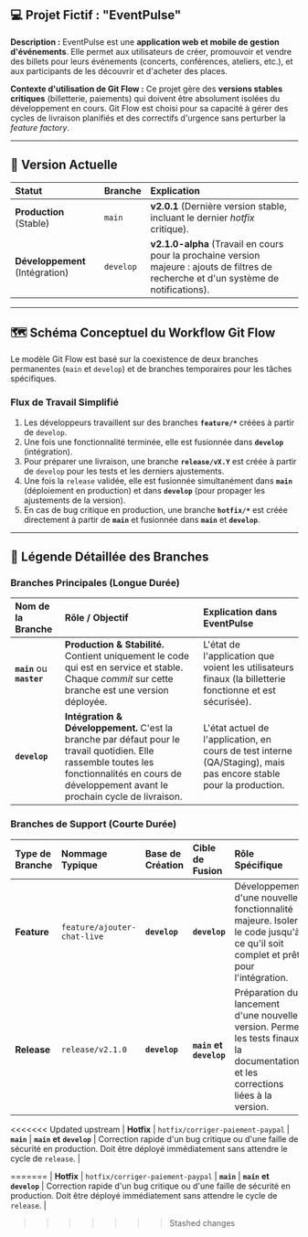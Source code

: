 ## 💻 Projet Fictif : "EventPulse"

**Description :** EventPulse est une **application web et mobile de gestion d'événements**. Elle permet aux utilisateurs de créer, promouvoir et vendre des billets pour leurs événements (concerts, conférences, ateliers, etc.), et aux participants de les découvrir et d'acheter des places.

**Contexte d'utilisation de Git Flow :** Ce projet gère des **versions stables critiques** (billetterie, paiements) qui doivent être absolument isolées du développement en cours. Git Flow est choisi pour sa capacité à gérer des cycles de livraison planifiés et des correctifs d'urgence sans perturber la *feature factory*.

---

## 🚀 Version Actuelle

| Statut | Branche | Explication |
| :--- | :--- | :--- |
| **Production** (Stable) | `main` | **v2.0.1** (Dernière version stable, incluant le dernier *hotfix* critique). |
| **Développement** (Intégration) | `develop` | **v2.1.0-alpha** (Travail en cours pour la prochaine version majeure : ajouts de filtres de recherche et d'un système de notifications). |

---

## 🗺️ Schéma Conceptuel du Workflow Git Flow

Le modèle Git Flow est basé sur la coexistence de deux branches permanentes (`main` et `develop`) et de branches temporaires pour les tâches spécifiques.

### Flux de Travail Simplifié

1. Les développeurs travaillent sur des branches **`feature/*`** créées à partir de `develop`.
2. Une fois une fonctionnalité terminée, elle est fusionnée dans **`develop`** (intégration).
3. Pour préparer une livraison, une branche **`release/vX.Y`** est créée à partir de `develop` pour les tests et les derniers ajustements.
4. Une fois la `release` validée, elle est fusionnée simultanément dans **`main`** (déploiement en production) et dans **`develop`** (pour propager les ajustements de la version).
5. En cas de bug critique en production, une branche **`hotfix/*`** est créée directement à partir de **`main`** et fusionnée dans **`main`** et **`develop`**.

---

## 🎨 Légende Détaillée des Branches

### Branches Principales (Longue Durée)

| Nom de la Branche | Rôle / Objectif | Explication dans EventPulse |
| :--- | :--- | :--- |
| **`main`** ou **`master`** | **Production & Stabilité.** Contient uniquement le code qui est en service et stable. Chaque *commit* sur cette branche est une version déployée. | L'état de l'application que voient les utilisateurs finaux (la billetterie fonctionne et est sécurisée). |
| **`develop`** | **Intégration & Développement.** C'est la branche par défaut pour le travail quotidien. Elle rassemble toutes les fonctionnalités en cours de développement avant le prochain cycle de livraison. | L'état actuel de l'application, en cours de test interne (QA/Staging), mais pas encore stable pour la production. |

### Branches de Support (Courte Durée)

| Type de Branche | Nommage Typique | Base de Création | Cible de Fusion | Rôle Spécifique |
| :--- | :--- | :--- | :--- | :--- |
| **Feature** | `feature/ajouter-chat-live` | **`develop`** | **`develop`** | Développement d'une nouvelle fonctionnalité majeure. Isoler le code jusqu'à ce qu'il soit complet et prêt pour l'intégration. |
| **Release** | `release/v2.1.0` | **`develop`** | **`main`** **et** **`develop`** | Préparation du lancement d'une nouvelle version. Permet les tests finaux, la documentation, et les corrections liées à la version. |
<<<<<<< Updated upstream
| **Hotfix** | `hotfix/corriger-paiement-paypal` | **`main`** | **`main`** **et** **`develop`** | Correction rapide d'un bug critique ou d'une faille de sécurité en production. Doit être déployé immédiatement sans attendre le cycle de `release`. |

=======
| **Hotfix** | `hotfix/corriger-paiement-paypal` | **`main`** | **`main`** **et** **`develop`** | Correction rapide d'un bug critique ou d'une faille de sécurité en production. Doit être déployé immédiatement sans attendre le cycle de `release`. |
>>>>>>> Stashed changes

